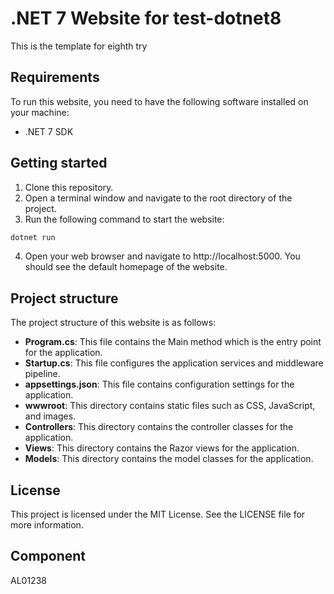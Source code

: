 # .NET 7 Website for test-dotnet8

This is the template for eighth try

## Requirements

To run this website, you need to have the following software installed on your machine:

* .NET 7 SDK

## Getting started

1. Clone this repository.
2. Open a terminal window and navigate to the root directory of the project.
3. Run the following command to start the website:

```bash
dotnet run
```

4. Open your web browser and navigate to http://localhost:5000. You should see the default homepage of the website.

## Project structure

The project structure of this website is as follows:

* **Program.cs**: This file contains the Main method which is the entry point for the application.
* **Startup.cs**: This file configures the application services and middleware pipeline.
* **appsettings.json**: This file contains configuration settings for the application.
* **wwwroot**: This directory contains static files such as CSS, JavaScript, and images.
* **Controllers**: This directory contains the controller classes for the application.
* **Views**: This directory contains the Razor views for the application.
* **Models**: This directory contains the model classes for the application.

## License

This project is licensed under the MIT License. See the LICENSE file for more information.

## Component 
AL01238